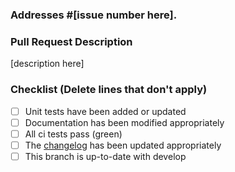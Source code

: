### Addresses #[issue number here].

### Pull Request Description

[description here]

### Checklist (Delete lines that don't apply)

- [ ] Unit tests have been added or updated
- [ ] Documentation has been modified appropriately
- [ ] All ci tests pass (green)
- [ ] The [changelog](https://github.com/urbanopt/urbanopt-scenario-gem/blob/develop/CHANGELOG.md) has been updated appropriately
- [ ] This branch is up-to-date with develop
